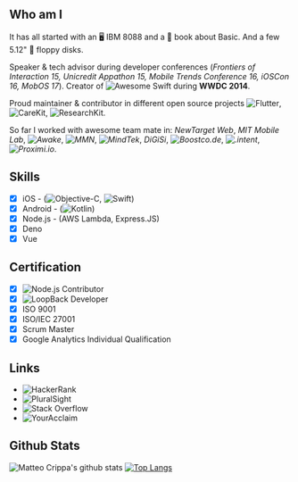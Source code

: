 <!--
**matteocrippa/matteocrippa** is a ✨ _special_ ✨ repository because its `README.md` (this file) appears on your GitHub profile.

Here are some ideas to get you started:

- 🔭 I’m currently working on ...
- 🌱 I’m currently learning ...
- 👯 I’m looking to collaborate on ...
- 🤔 I’m looking for help with ...
- 💬 Ask me about ...
- 📫 How to reach me: ...
- 😄 Pronouns: ...
- ⚡ Fun fact: ...
-->

## Who am I

It has all started with an 🖥️ IBM 8088 and a 📘 book about Basic. And a few 5.12" 💾 floppy disks.

Speaker & tech advisor during developer conferences (_Frontiers of Interaction 15, Unicredit Appathon 15, Mobile Trends Conference 16, iOSCon 16, MobOS 17_).
Creator of ![Awesome Swift](https://github.com/matteocrippa/awesome-swift) during **WWDC 2014**.

Proud maintainer & contributor in different open source projects ![Flutter](https://github.com/flutter/flutter), ![CareKit](https://github.com/carekit-apple/CareKit), ![ResearchKit](https://github.com/ResearchKit/ResearchKit).

So far I worked with awesome team mate in: _NewTarget Web_, _MIT Mobile Lab_, _![Awake](https://awake.us)_, _![MMN](https://www.mmn.it/)_, _![MindTek](https://www.mindtek.it/)_, _DiGiSi_, _![Boostco.de](https://boostco.de)_, _![.intent](https://withintent.com)_, _![Proximi.io](https://proximi.io)_.

## Skills

- [x] iOS - (![Objective-C](https://github.com/matteocrippa?tab=repositories&q=&type=&language=objective-c), ![Swift](https://github.com/matteocrippa?tab=repositories&q=&type=&language=swift))
- [x] Android - (![Kotlin](https://github.com/matteocrippa?tab=repositories&q=&type=&language=kotlin))
- [x] Node.js - (AWS Lambda, Express.JS)
- [x] Deno
- [x] Vue

## Certification

- [x] ![Node.js Contributor](https://www.youracclaim.com/badges/9b5aba92-6d4e-4e6e-bf7e-ca6b9d9b9ccf/linked_in_profile)
- [x] ![LoopBack Developer](https://www.youracclaim.com/badges/cbdb1a17-7285-4e37-a93d-89d1ea2176dc/linked_in_profile)
- [x] ISO 9001
- [x] ISO/IEC 27001
- [x] Scrum Master
- [x] Google Analytics Individual Qualification

## Links

- ![HackerRank](https://www.hackerrank.com/matteo_crippa)
- ![PluralSight](https://app.pluralsight.com/profile/matteo-crippa)
- ![Stack Overflow](https://stackoverflow.com/users/187754/matteo-crippa)
- ![YourAcclaim](https://www.youracclaim.com/users/matteo-crippa/badges)

## Github Stats

![Matteo Crippa's github stats](https://github-readme-stats.vercel.app/api?username=matteocrippa&show_icons=true&count_private=true)
[![Top Langs](https://github-readme-stats.vercel.app/api/top-langs/?username=matteocrippa&count_private=true&hide=c)](https://github.com/matteocrippa)
